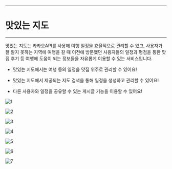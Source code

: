 ---

# 맛있는 지도

***

맛있는 지도는 카카오API를 사용해 여행 일정을 효율적으로 관리할 수 있고, 사용자가 잘 알지 못하는 지역에 여행을 갈 때 이전에 방문했던 사용자들의 일정과 평점을 통한 맛집 후기 등 여행에 도움이 되는 정보들을 자유롭게 이용할 수 있는 서비스입니다.


+ 맛있는 지도에서는 여행 등의 일정을 맛집 위주로 관리할 수 있어요!

+ 맛있는 지도에서 제공되는 지도 검색을 통해 일정을 생성하고 관리할 수 있어요!

+ 다른 사용자와 일정을 공유할 수 있는 게시글 기능을 이용할 수 있어요!


![1](https://user-images.githubusercontent.com/65483521/180632983-c58d9bfa-3ddb-4f1e-a380-7d5f6f81254e.png)


![2](https://user-images.githubusercontent.com/65483521/180632982-6b1cd89a-f37d-4db4-862f-3fc8b425cae2.png)


![3](https://user-images.githubusercontent.com/65483521/180632981-fcc04c8a-6691-46dc-970d-b5289fafef34.png)


![4](https://user-images.githubusercontent.com/65483521/180632987-a6ea85d6-30db-4e03-a4f5-56d925436c69.png)


![5](https://user-images.githubusercontent.com/65483521/180632986-6ae54609-c151-485d-b33e-36ac094d8895.png)


![6](https://user-images.githubusercontent.com/65483521/180632985-df0e1c46-7b55-4d95-870d-ed53c25b160f.png)


![7](https://user-images.githubusercontent.com/65483521/180632984-fefa42fd-5983-4f8a-be93-38ad8acc6d26.png)


